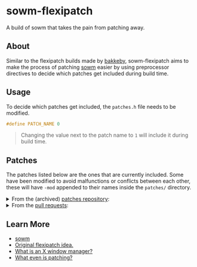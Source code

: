 # sowm-flexipatch

A build of sowm that takes the pain from patching away.

## About

Similar to the flexipatch builds made by [bakkeby](https://github.com/bakkeby),
sowm-flexipatch aims to make the process of patching
[sowm](https://github.com/dylanaraps/sowm) easier by using preprocessor
directives to decide which patches get included during build time.

## Usage

To decide which patches get included, the `patches.h` file needs to be modified.
```c
#define PATCH_NAME 0
```

> Changing the value next to the patch name to `1` will include it during build time.

## Patches

The patches listed below are the ones that are currently included. Some
have been modified to avoid malfunctions or conflicts between each other, these
will have `-mod` appended to their names inside the `patches/` directory.

<details>
    <summary>From the (archived) <a href="https://github.com/dylanaraps/sowm-patches">patches repository</a>:</summary>
    <br>
    <ul>
        <a href="https://github.com/dylanaraps/sowm-patches/blob/master/patches/sowm-normal-kill.patch"><li>Normal Kill</li></a>
    </ul>
</details>

<details>
    <summary>From the <a href="https://github.com/dylanaraps/sowm/pulls">pull requests</a>:</summary>
    <br>
    <ul>
        <li>
            <a href="https://github.com/dylanaraps/sowm/pull/57">Titlebars</a>:
            <p>
            * Added simple, single color, titlebars.
            <br>
            - Windows can be excluded from decoration by having 
            their class set to 'no-title'.
            </p>
        </li>
        <li>
            <a href="https://github.com/dylanaraps/sowm/pull/59">Keyboard Move/Resize</a>:
            <p>
            * Move window with mod + h,j,k,l
            <br>
            * Resize window with mod|shift + h,j,k,l
            </p>
        </li>
    </ul>
</details>

## Learn More

* [sowm](https://github.com/dylanaraps/sowm)
* [Original flexipatch idea.](https://github.com/bakkeby)
* [What is an X window manager?](https://en.wikipedia.org/wiki/X_window_manager)
* [What even is patching?](https://www.youtube.com/watch?v=-CiLU9-RAGk)
